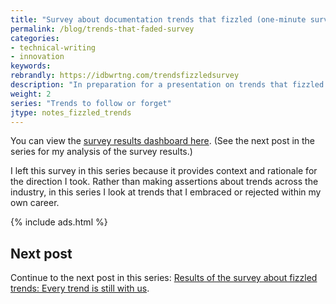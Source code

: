 ```yaml
---
title: "Survey about documentation trends that fizzled (one-minute survey)"
permalink: /blog/trends-that-faded-survey
categories:
- technical-writing
- innovation
keywords:
rebrandly: https://idbwrtng.com/trendsfizzledsurvey
description: "In preparation for a presentation on trends that fizzled or faded, I launched this short survey to get some help in identifying fizzled trends. The survey is still open (so feel free to take it), but I'm not longer actively monitoring the results. The <a href='https://www.questionpro.com/t/AOaGwZq7kM'>survey is here</a>. The survey has you rank the trends using sliders."
weight: 2
series: "Trends to follow or forget"
jtype: notes_fizzled_trends
---
```


You can view the <a href='https://www.questionpro.com/t/7BnU7DZq7kM'>survey results dashboard here</a>. (See the next post in the series for my analysis of the survey results.)

I left this survey in this series because it provides context and rationale for the direction I took. Rather than making assertions about trends across the industry, in this series I look at trends that I embraced or rejected within my own career.

{% include ads.html %}

<h2>Next post</h2>

Continue to the next post in this series: [Results of the survey about fizzled trends: Every trend is still with us](/blog/results-of-fizzled-trends-survey).
